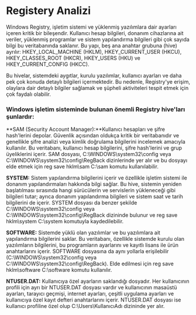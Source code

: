 # Registery Analizi
Windows Registry, işletim sistemi ve yüklenmiş yazılımlara dair ayarları içeren kritik bir bileşendir. Kullanıcı hesap bilgileri, donanım cihazlarına ait veriler, yüklenmiş programlar ve sistem yapılandırma bilgileri gibi çok sayıda bilgi bu veritabanında saklanır. Bu yapı, beş ana anahtar grubuna (hive) ayrılır: HKEY_LOCAL_MACHINE (HKLM), HKEY_CURRENT_USER (HKCU), HKEY_CLASSES_ROOT (HKCR), HKEY_USERS (HKU) ve HKEY_CURRENT_CONFIG (HKCC).

Bu hivelar, sistemdeki aygıtlar, kurulu yazılımlar, kullanıcı ayarları ve daha pek çok konuda detaylı bilgileri içermektedir. Bu nedenle, Registry'ye erişim, olaylara dair detaylı bilgiler sağlamak ve şüpheli aktiviteleri tespit etmek için çok faydalı olabilir.

### Windows işletim sisteminde bulunan önemli Registry hive'ları şunlardır:

**SAM (Security Account Manager):**Kullanıcı hesapları ve şifre hash'lerini depolar. Güvenlik açısından oldukça kritik bir veritabanıdır ve genellikle şifre analizi veya kimlik doğrulama bilgilerini incelemek amacıyla kullanılır. Bu veritabanı, kullanıcı hesap bilgilerini, şifre hash'lerini ve grup üyeliklerini içerir.
SAM dosyası, C:\WINDOWS\system32\config veya C:\WINDOWS\system32\config\RegBack dizinlerinde yer alır ve bu dosyayı elde etmek için reg save hklm\sam C:\sam komutu kullanılabilir.

**SYSTEM:** Sistem yapılandırma bilgilerini içerir ve özellikle işletim sistemi ile donanım yapılandırmaları hakkında bilgi sağlar. Bu hive, sistemin yeniden başlatılması sırasında hangi sürücülerin ve servislerin yükleneceği gibi bilgileri tutar; ayrıca donanım yapılandırma bilgileri ve sistem saat ve tarih bilgilerini de içerir.
SYSTEM dosyası da benzer şekilde C:\WINDOWS\system32\config veya C:\WINDOWS\system32\config\RegBack dizininde bulunur ve reg save hklm\system C:\system komutuyla kaydedilebilir.

**SOFTWARE:** Sistemde yüklü olan yazılımlar ve bu yazılımlara ait yapılandırma bilgilerini saklar. Bu veritabanı, özellikle sistemde kurulu olan yazılımların bilgilerini, bu programların ayarlarını ve kayıtlı lisans ile ürün anahtarlarını içerir.
SOFTWARE dosyasına da aynı yollarla erişilebilir (C:\WINDOWS\system32\config veya C:\WINDOWS\system32\config\RegBack). Elde edilmesi için reg save hklm\software C:\software komutu kullanılır.

**NTUSER.DAT:** Kullanıcıya özel ayarların saklandığı dosyadır. Her kullanıcının profili için ayrı bir NTUSER.DAT dosyası vardır ve kullanıcının masaüstü ayarları, tarayıcı geçmişi, internet ayarları, çeşitli uygulama ayarları ve kullanıcıya özel kayıt defteri anahtarlarını içerir.
NTUSER.DAT dosyası ise kullanıcı profiline özel olup C:\Users\KullanıcıAdı dizininde yer alır.































